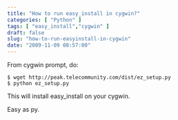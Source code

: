```yaml
---
title: "How to run easy_install in cygwin?"
categories: [ "Python" ]
tags: [ "easy_install","cygwin" ]
draft: false
slug: "how-to-run-easyinstall-in-cygwin"
date: "2009-11-09 08:57:00"
---
```


From cygwin prompt, do:

    $ wget http://peak.telecommunity.com/dist/ez_setup.py
    $ python ez_setup.py

This will install easy_install on your cygwin.

Easy as py.